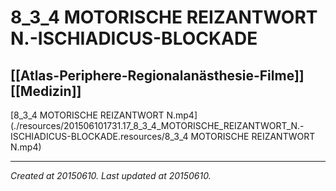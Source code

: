 # 8_3_4 MOTORISCHE REIZANTWORT N.-ISCHIADICUS-BLOCKADE
 [[Atlas-Periphere-Regionalanästhesie-Filme]] [[Medizin]] 
---



[8\_3\_4 MOTORISCHE REIZANTWORT N.mp4](./resources/201506101731.17_8_3_4_MOTORISCHE_REIZANTWORT_N.-ISCHIADICUS-BLOCKADE.resources/8_3_4 MOTORISCHE REIZANTWORT N.mp4)

---

_Created at 20150610._
_Last updated at 20150610._




